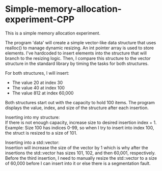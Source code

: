 # Simple-memory-allocation-experiment-CPP
This is a simple memory allocation experiment.

The program 'data' will create a simple vector-like data structure that uses realloc() 
to manage dynamic resizing. An int pointer array is used to store elements. I've 
hardcoded to insert elements into the structure that will branch to the resizing logic. 
Then, I compare this structure to the vector structure in the standard library by timing 
the tasks for both structures. 

For both structures, I will insert: 

- The value 20 at index 30   
- The value 40 at index 100
- The value 812 at index 60,000

Both structures start out with the capacity to hold 100 items. The program displays 
the value, index, and size of the structure after each insertion. 

Inserting into my structure:   
If there is not enough capacity, increase size to desired insertion index + 1. 
Example: Size 100 has indices 0-99, so when I try to insert into index 100, the struct 
is resized to a size of 101.

Inserting into a std::vector:   
Insertion will increase the size of the vector by 1 which is why after the insertions 
the std::vector has sizes 101, 102, and then 60,001, respectively. Before the third 
insertion, I need to manually resize the std::vector to a size of 60,000 before I can 
insert into it or else there is a segmentation fault. 
